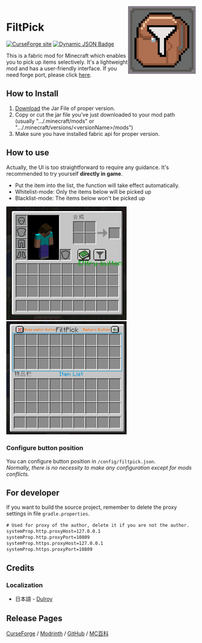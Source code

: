 <img src="src/main/resources/logo.png" align="right" width="180px"/>

# FiltPick

[![CurseForge site](https://img.shields.io/curseforge/dt/700141?style=flat&logo=curseforge&color=orange
)](https://www.curseforge.com/minecraft/mc-mods/filtpick)
[![Dynamic JSON Badge](https://img.shields.io/badge/dynamic/json?url=https://api.modrinth.com/v2/project/filtpick&query=$.downloads&suffix=%20downloads&logo=Modrinth&label)](https://modrinth.com/mod/filtpick)

This is a fabric mod for Minecraft which enables you to pick up items selectively.
It's a lightweight mod and has a user-friendly interface.
If you need forge port, please click [here](https://github.com/APeng215/FiltPick-forge).

## How to Install

1. [Download](https://modrinth.com/mod/filtpick/versions) the Jar File of proper version.
2. Copy or cut the jar file you've just downloaded to your mod path (usually ".../.minecraft/mods" or ".../.minecraft/versions/\<versionName>/mods")
3. Make sure you have installed fabric api for proper version.

## How to use

Actually, the UI is too straightforward to require any guidance. It's recommended to try yourself __directly in game__.
- Put the item into the list, the function will take effect automatically.
- Whitelist-mode: Only the items below will be picked up
- Blacklist-mode: The items below won't be picked up

<img src="README_resources/inventory_screen_guide.png" width="320" ><img src="README_resources/mod_screen_guide.png" width="320" >

### Configure button position

You can configure button position in `/config/filtpick.json`.<br>
_Normally, there is no necessity to make any configuration except for mods conflicts._

## For developer

If you want to build the source project,
remember to delete the proxy settings in file `gradle.properties`.
```
# Used for proxy of the author, delete it if you are not the author.
systemProp.http.proxyHost=127.0.0.1
systemProp.http.proxyPort=10809
systemProp.https.proxyHost=127.0.0.1
systemProp.https.proxyPort=10809
```

## Credits

### Localization

- 日本語 - [Dulroy](https://space.bilibili.com/313723598)

## Release Pages

[CurseForge](https://www.curseforge.com/minecraft/mc-mods/filtpick)
/ [Modrinth](https://modrinth.com/mod/filtpick)
/ [GitHub](https://github.com/APeng215/FiltPick)
/ [MC百科](https://www.mcmod.cn/class/8081.html)

